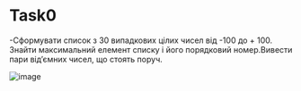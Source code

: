 # Task0
-Сформувати список з 30 випадкових цілих чисел від -100 до + 100.
Знайти максимальний елемент списку і його порядковий номер.Вивести
пари від’ємних чисел, що стоять поруч.

![image](https://user-images.githubusercontent.com/86669822/123941005-6bb6bf00-d9a2-11eb-90b4-cf83169da1c9.png)
